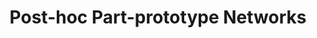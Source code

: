 ---
title: "Post-hoc Part-prototype Networks"
authors: "Andong Tan, Fengtao Zhou, Hao Chen#" 
pub_date: "2024-06-06"
image: "/static/img/pub/2024_posthoc.png" 
conf:
  - name: "ICML"
    url: "https://arxiv.org/pdf/2406.03421"
# github:
#   - url: "Luffy03/VoCo"
---